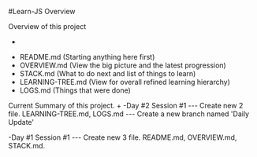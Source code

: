 #Learn-JS Overview

Overview of this project

+
- README.md (Starting anything here first)
- OVERVIEW.md (View the big picture and the latest progression)
- STACK.md (What to do next and list of things to learn)
- LEARNING-TREE.md (View for overall refined learning hierarchy)
- LOGS.md (Things that were done)


Current Summary of this project.
+ 
-Day #2 Session #1
--- Create new 2 file. LEARNING-TREE.md, LOGS.md
--- Create a new branch named 'Daily Update'

-Day #1 Session #1
--- Create new 3 file. README.md, OVERVIEW.md, STACK.md.
